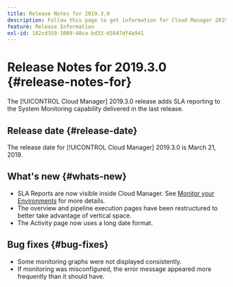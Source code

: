 ```yaml
---
title: Release Notes for 2019.3.0
description: Follow this page to get information for Cloud Manager 2019.3.0.
feature: Release Information
exl-id: 182cd359-1009-40ca-bd33-65647df4a941
---
```

# Release Notes for 2019.3.0 {#release-notes-for}

The [!UICONTROL Cloud Manager] 2019.3.0 release adds SLA reporting to the System Monitoring capability delivered in the last release.

## Release date {#release-date}

The release date for [!UICONTROL Cloud Manager] 2019.3.0 is March 21, 2019.

## What's new {#whats-new}

* SLA Reports are now visible inside Cloud Manager. See [Monitor your Environments](/help/using/monitoring-environments.md) for more details.
* The overview and pipeline execution pages have been restructured to better take advantage of vertical space.
* The Activity page now uses a long date format.

## Bug fixes {#bug-fixes}

* Some monitoring graphs were not displayed consistently.
* If monitoring was misconfigured, the error message appeared more frequently than it should have.

